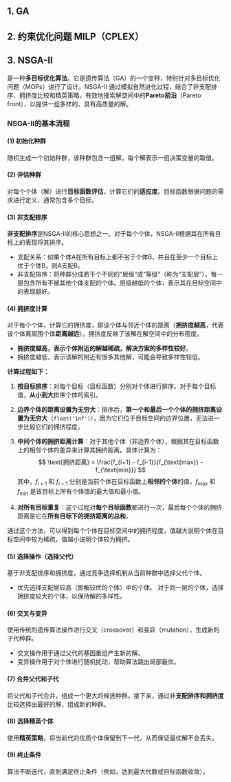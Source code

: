 ## 1. GA 

## 2. 约束优化问题 MILP（CPLEX）

## 3. NSGA-II 
是一种**多目标优化算法**。它是遗传算法（GA）的一个变种，特别针对多目标优化问题（MOPs）进行了设计。NSGA-II 通过模拟自然进化过程，结合了非支配排序、拥挤度比较和精英策略，有效地搜索解空间中的**Pareto前沿**（Pareto front），以提供一组多样的、具有高质量的解。  

### NSGA-II的基本流程
#### (1) 初始化种群
随机生成一个初始种群，该种群包含一组解，每个解表示一组决策变量的取值。

#### (2) 评估种群
对每个个体（解）进行**目标函数评估**，计算它们的**适应度**。目标函数根据问题的需求进行定义，通常包含多个目标。

#### (3) 非支配排序
**非支配排序**是NSGA-II的核心思想之一。对于每个个体，NSGA-II根据其在所有目标上的表现将其排序。
* 支配关系：如果个体A在所有目标上都不劣于个体B，并且在至少一个目标上优于个体B，则A支配B。
* 非支配排序：将种群分成若干个不同的“层级”或“等级”（称为“支配层”），每一层包含所有不被其他个体支配的个体。层级越低的个体，表示其在目标空间中的表现越好。

#### (4) 拥挤度计算
对于每个个体，计算它的拥挤度，即该个体与邻近个体的距离（**拥挤度越高**，代表该个体离周围个体**距离越远**）。拥挤度反映了该解在解空间中的分布密度。
* **拥挤度越高，表示个体附近的解越稀疏，解决方案的多样性较好**。
* 拥挤度越低，表示该解的附近有很多其他解，可能会导致多样性较低。  
  
  
**计算过程如下：**

1. **按目标排序**：对每个目标（目标函数）分别对个体进行排序。对于每个目标值，**从小到大**排序个体的索引。

2. **边界个体的距离设置为无穷大**：排序后，**第一个和最后一个个体的拥挤距离设置为无穷大**（`float('inf')`），因为它们位于目标空间的边界位置，无法进一步比较它们的拥挤程度。

3. **中间个体的拥挤距离计算**：对于其他个体（非边界个体），根据其在目标函数上的相邻个体的差异来计算其拥挤距离。具体计算为：
   $$
   \text{拥挤距离} = \frac{f_{i+1} - f_{i-1}}{f_{\text{max}} - f_{\text{min}}}
   $$
   其中，$f_{i+1}$ 和 $f_{i-1}$ 分别是当前个体在目标函数上**相邻的个体**的值，$f_{\text{max}}$ 和 $f_{\text{min}}$ 是该目标上所有个体值的最大值和最小值。

4. **对所有目标重复**：这个过程对**每个目标函数**都进行一次，最后每个个体的拥挤距离是它在**所有目标下的拥挤距离的总和**。

通过这个方法，可以得到每个个体在目标空间中的拥挤程度，值越大说明个体在目标空间中较为稀疏，值越小说明个体较为拥挤。

#### (5) 选择操作（选择父代）
基于非支配排序和拥挤度，通过竞争选择机制从当前种群中选择父代个体。
* 优先选择支配层较高（即解较优的个体）中的个体。
对于同一层的个体，选择拥挤度较大的个体，以保持解的多样性。

#### (6) 交叉与变异
使用传统的遗传算法操作进行交叉（crossover）和变异（mutation），生成新的子代种群。
* 交叉操作用于通过父代的基因重组产生新的解。
* 变异操作用于对个体进行随机扰动，帮助算法跳出局部最优。

#### (7) 合并父代和子代
将父代和子代合并，组成一个更大的候选种群。接下来，通过非**支配排序和拥挤度**比较选择出最好的解，组成新的种群。

#### (8) 选择精英个体
使用**精英策略**，将当前代的优质个体保留到下一代，从而保证最优解不会丢失。

#### (9) 终止条件
算法不断迭代，直到满足终止条件（例如，达到最大代数或目标函数收敛）。